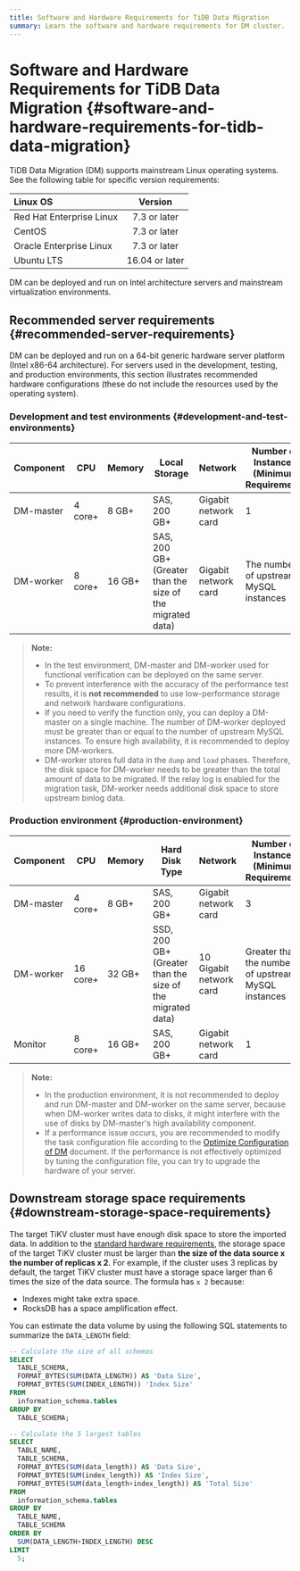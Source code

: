 ```yaml
---
title: Software and Hardware Requirements for TiDB Data Migration
summary: Learn the software and hardware requirements for DM cluster.
---
```


# Software and Hardware Requirements for TiDB Data Migration {#software-and-hardware-requirements-for-tidb-data-migration}

TiDB Data Migration (DM) supports mainstream Linux operating systems. See the following table for specific version requirements:

| Linux OS                 |     Version    |
| :----------------------- | :------------: |
| Red Hat Enterprise Linux |  7.3 or later  |
| CentOS                   |  7.3 or later  |
| Oracle Enterprise Linux  |  7.3 or later  |
| Ubuntu LTS               | 16.04 or later |

DM can be deployed and run on Intel architecture servers and mainstream virtualization environments.

## Recommended server requirements {#recommended-server-requirements}

DM can be deployed and run on a 64-bit generic hardware server platform (Intel x86-64 architecture). For servers used in the development, testing, and production environments, this section illustrates recommended hardware configurations (these do not include the resources used by the operating system).

### Development and test environments {#development-and-test-environments}

| Component | CPU     | Memory | Local Storage                                             | Network              | Number of Instances (Minimum Requirement) |
| --------- | ------- | ------ | --------------------------------------------------------- | -------------------- | ----------------------------------------- |
| DM-master | 4 core+ | 8 GB+  | SAS, 200 GB+                                              | Gigabit network card | 1                                         |
| DM-worker | 8 core+ | 16 GB+ | SAS, 200 GB+ (Greater than the size of the migrated data) | Gigabit network card | The number of upstream MySQL instances    |

> **Note:**
>
> -   In the test environment, DM-master and DM-worker used for functional verification can be deployed on the same server.
> -   To prevent interference with the accuracy of the performance test results, it is **not recommended** to use low-performance storage and network hardware configurations.
> -   If you need to verify the function only, you can deploy a DM-master on a single machine. The number of DM-worker deployed must be greater than or equal to the number of upstream MySQL instances. To ensure high availability, it is recommended to deploy more DM-workers.
> -   DM-worker stores full data in the `dump` and `load` phases. Therefore, the disk space for DM-worker needs to be greater than the total amount of data to be migrated. If the relay log is enabled for the migration task, DM-worker needs additional disk space to store upstream binlog data.

### Production environment {#production-environment}

| Component | CPU      | Memory | Hard Disk Type                                            | Network                 | Number of Instances (Minimum Requirement)           |
| --------- | -------- | ------ | --------------------------------------------------------- | ----------------------- | --------------------------------------------------- |
| DM-master | 4 core+  | 8 GB+  | SAS, 200 GB+                                              | Gigabit network card    | 3                                                   |
| DM-worker | 16 core+ | 32 GB+ | SSD, 200 GB+ (Greater than the size of the migrated data) | 10 Gigabit network card | Greater than the number of upstream MySQL instances |
| Monitor   | 8 core+  | 16 GB+ | SAS, 200 GB+                                              | Gigabit network card    | 1                                                   |

> **Note:**
>
> -   In the production environment, it is not recommended to deploy and run DM-master and DM-worker on the same server, because when DM-worker writes data to disks, it might interfere with the use of disks by DM-master's high availability component.
> -   If a performance issue occurs, you are recommended to modify the task configuration file according to the [Optimize Configuration of DM](/dm/dm-tune-configuration.md) document. If the performance is not effectively optimized by tuning the configuration file, you can try to upgrade the hardware of your server.

## Downstream storage space requirements {#downstream-storage-space-requirements}

The target TiKV cluster must have enough disk space to store the imported data. In addition to the [standard hardware requirements](/hardware-and-software-requirements.md), the storage space of the target TiKV cluster must be larger than **the size of the data source x the number of replicas x 2**. For example, if the cluster uses 3 replicas by default, the target TiKV cluster must have a storage space larger than 6 times the size of the data source. The formula has `x 2` because:

-   Indexes might take extra space.
-   RocksDB has a space amplification effect.

You can estimate the data volume by using the following SQL statements to summarize the `DATA_LENGTH` field:

```sql
-- Calculate the size of all schemas
SELECT
  TABLE_SCHEMA,
  FORMAT_BYTES(SUM(DATA_LENGTH)) AS 'Data Size',
  FORMAT_BYTES(SUM(INDEX_LENGTH)) 'Index Size'
FROM
  information_schema.tables
GROUP BY
  TABLE_SCHEMA;

-- Calculate the 5 largest tables
SELECT 
  TABLE_NAME,
  TABLE_SCHEMA,
  FORMAT_BYTES(SUM(data_length)) AS 'Data Size',
  FORMAT_BYTES(SUM(index_length)) AS 'Index Size',
  FORMAT_BYTES(SUM(data_length+index_length)) AS 'Total Size'
FROM
  information_schema.tables
GROUP BY
  TABLE_NAME,
  TABLE_SCHEMA
ORDER BY
  SUM(DATA_LENGTH+INDEX_LENGTH) DESC
LIMIT
  5;
```
